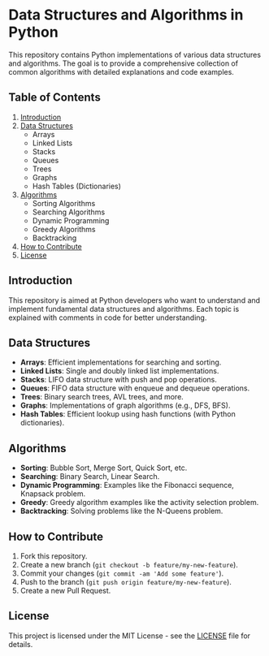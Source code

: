 # Data Structures and Algorithms in Python

This repository contains Python implementations of various data structures and algorithms. The goal is to provide a comprehensive collection of common algorithms with detailed explanations and code examples.

## Table of Contents

1. [Introduction](#introduction)
2. [Data Structures](#data-structures)
    - Arrays
    - Linked Lists
    - Stacks
    - Queues
    - Trees
    - Graphs
    - Hash Tables (Dictionaries)
3. [Algorithms](#algorithms)
    - Sorting Algorithms
    - Searching Algorithms
    - Dynamic Programming
    - Greedy Algorithms
    - Backtracking
4. [How to Contribute](#how-to-contribute)
5. [License](#license)

## Introduction

This repository is aimed at Python developers who want to understand and implement fundamental data structures and algorithms. Each topic is explained with comments in code for better understanding.

## Data Structures

- **Arrays**: Efficient implementations for searching and sorting.
- **Linked Lists**: Single and doubly linked list implementations.
- **Stacks**: LIFO data structure with push and pop operations.
- **Queues**: FIFO data structure with enqueue and dequeue operations.
- **Trees**: Binary search trees, AVL trees, and more.
- **Graphs**: Implementations of graph algorithms (e.g., DFS, BFS).
- **Hash Tables**: Efficient lookup using hash functions (with Python dictionaries).

## Algorithms

- **Sorting**: Bubble Sort, Merge Sort, Quick Sort, etc.
- **Searching**: Binary Search, Linear Search.
- **Dynamic Programming**: Examples like the Fibonacci sequence, Knapsack problem.
- **Greedy**: Greedy algorithm examples like the activity selection problem.
- **Backtracking**: Solving problems like the N-Queens problem.

## How to Contribute

1. Fork this repository.
2. Create a new branch (`git checkout -b feature/my-new-feature`).
3. Commit your changes (`git commit -am 'Add some feature'`).
4. Push to the branch (`git push origin feature/my-new-feature`).
5. Create a new Pull Request.

## License

This project is licensed under the MIT License - see the [LICENSE](LICENSE) file for details.
